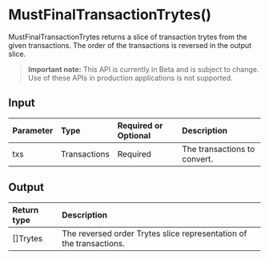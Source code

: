# MustFinalTransactionTrytes()
MustFinalTransactionTrytes returns a slice of transaction trytes from the given transactions. The order of the transactions is reversed in the output slice.
> **Important note:** This API is currently in Beta and is subject to change. Use of these APIs in production applications is not supported.


## Input

| Parameter       | Type | Required or Optional | Description |
|:---------------|:--------|:--------| :--------|
| txs | Transactions | Required | The transactions to convert.  |




## Output

| Return type     | Description |
|:---------------|:--------|
| []Trytes | The reversed order Trytes slice representation of the transactions. |



